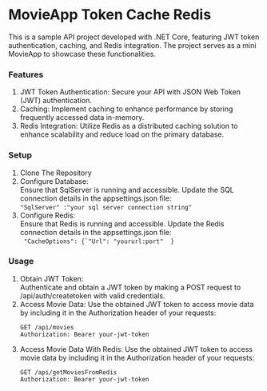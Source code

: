 # MovieApp Token Cache Redis

This is a sample API project developed with .NET Core, featuring JWT token authentication, caching, and Redis integration. The project serves as a mini MovieApp to showcase these functionalities.

### Features
1. JWT Token Authentication: Secure your API with JSON Web Token (JWT) authentication.
2. Caching: Implement caching to enhance performance by storing frequently accessed data in-memory.
3. Redis Integration: Utilize Redis as a distributed caching solution to enhance scalability and reduce load on the primary database.

### Setup
1. Clone The Repository
2. Configure Database:  
Ensure that SqlServer is running and accessible. Update the SQL connection details in the appsettings.json file:  
```` "SqlServer" :"your sql server connection string" ````
4. Configure Redis:  
Ensure that Redis is running and accessible. Update the Redis connection details in the appsettings.json file:  
   ``` "CacheOptions": {`"Url": "yoururl:port"  }```

### Usage
1. Obtain JWT Token:  
Authenticate and obtain a JWT token by making a POST request to /api/auth/createtoken with valid credentials.
2. Access Movie Data:
  Use the obtained JWT token to access movie data by including it in the Authorization header of your requests:
      ```
     GET /api/movies
    Authorization: Bearer your-jwt-token  
    ```
3. Access Movie Data With Redis:
   Use the obtained JWT token to access movie data by including it in the Authorization header of your requests:
     ```
     GET /api/getMoviesFromRedis
    Authorization: Bearer your-jwt-token  
    ```
